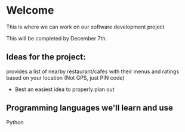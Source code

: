 # Welcome
This is where we can work on our software development project

This will be completed by December 7th. 

## Ideas for the project: 
provides a list of nearby restaurant/cafes with their menus and ratings based on your location (Not GPS, just PIN code) 
+ Best an easiest idea to properly plan out

## Programming languages we'll learn and use
Python
